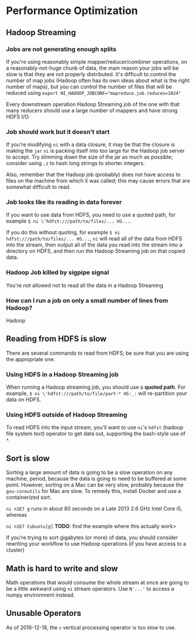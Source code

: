 # Performance Optimization

## Hadoop Streaming
### Jobs are not generating enough splits
If you're using reasonably simple mapper/reducer/combiner operations, on a reasonably-not-huge chunk of data, the main reason your jobs will be slow is that they are not properly distributed. It's difficult to control the number of map jobs (Hadoop often has its own ideas about what is the right number of maps), but you can control the number of files that will be reduced using `export NI_HADOOP_JOBCONF="mapreduce.job.reduces=1024"`

Every downstream operation Hadoop Streaming job of the one with that many reducers should use a large number of mappers and have strong HDFS I/O.

### Job should work but it doesn't start
If you're modifying `ni` with a data closure, it may be that the closure is making the `jar` `ni` is packing itself into too large for the Hadoop job server to accept. Try slimming down the size of the jar as much as possible; consider using `,z` to hash long strings to shorter integers.

Also, remember that the Hadoop job (probably) does not have access to files on the machine from which it was called; this may cause errors that are somewhat difficult to read.

### Job looks like its reading in data forever
If you want to use data from HDFS, you need to use a quoted path, for example `$ ni \'hdfst:///path/to/files/... HS...`. 

If you do this without quoting, for example `$ ni hdfst:///path/to/files/... HS...`, `ni` will read all of the data from HDFS into the stream, then output all of the data you read into the stream into a directory on HDFS, and then run the Hadoop Streaming job on that copied data.

### Hadoop Job killed by sigpipe signal
You're not allowed not to read all the data in a Hadoop Streaming

### How can I run a job on only a small number of lines from Hadoop?
Hadoop


## Reading from HDFS is slow
There are several commands to read from HDFS; be sure that you are using the appropriate one.

### Using HDFS in a Hadoop Streaming job
When running a Hadoop streaming job, you should use a **quoted path**. For example, `$ ni \'hdfst:///path/to/file/part-* HS:_:` will re-partition your data on HDFS.

### Using HDFS outside of Hadoop Streaming
To read HDFS into the input stream, you'll want to use `ni`'s `hdfst` (hadoop file system *text*) operator to get data out, supporting the bash-style use of `*`.


## Sort is slow
Sorting a large amount of data is going to be a slow operation on any machine, period, because the data is going to need to be buffered at some point. However, sorting on a Mac can be very slow, probably because the `gnu-coreutils` for Mac are slow.  To remedy this, install Docker and use a containerized sort. 

`ni n1E7 g` runs in about 80 seconds on a Late 2013 2.6 GHz Intel Core i5, whereas

`ni n1E7 Cubuntu[g]` **TODO**: find the example where this actually work>
 
If you're trying to sort gigabytes (or more) of data, you should consider rewriting your workflow to use Hadoop operations (if you have access to a cluster)

## Math is hard to write and slow
Math operations that would consume the whole stream at once are going to be a little awkward using `ni` stream operators. Use `N'...'` to access a numpy environment instead.

## Unusable Operators
As of 2016-12-18, the `v` vertical processing operator is too slow to use.

